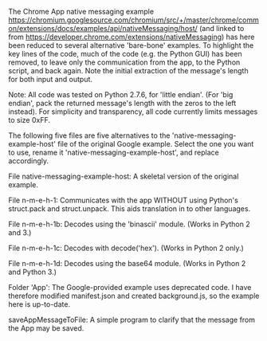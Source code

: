 The Chrome App native messaging example https://chromium.googlesource.com/chromium/src/+/master/chrome/common/extensions/docs/examples/api/nativeMessaging/host/ 
(and linked to from https://developer.chrome.com/extensions/nativeMessaging) has here been reduced to several alternative  'bare-bone' examples.  To highlight the key lines of the code, much of the code (e.g. the Python GUI) has been removed, to leave only the communication from the app, to the Python script, 
and back again.  Note the initial extraction of the message's length for both input and output.  

Note: All code was tested on Python 2.7.6, for 'little endian'.  (For 'big endian', pack the returned message's length with the zeros to the left instead).  For simplicity and transparency, all code currently limits messages to size 0xFF.

The following five files are five alternatives to the 'native-messaging-example-host' file of the original Google example.  Select the one you want to use, 
rename it 'native-messaging-example-host', and replace accordingly.

File native-messaging-example-host:  A skeletal version of the original example.  

File n-m-e-h-1:  Communicates with the app WITHOUT using Python's struct.pack and struct.unpack.  This aids translation in to other languages.

File n-m-e-h-1b: Decodes using the 'binascii' module.  (Works in Python 2 and 3.)

File n-m-e-h-1c: Decodes with decode('hex').  (Works in Python 2 only.)

File n-m-e-h-1d: Decodes using the base64 module.  (Works in Python 2 and Python 3.)


Folder 'App': The Google-provided example uses deprecated code.  I have therefore modified manifest.json and created background.js, so the example here is up-to-date.

saveAppMessageToFile: A simple program to clarify that the message from the App may be saved.
